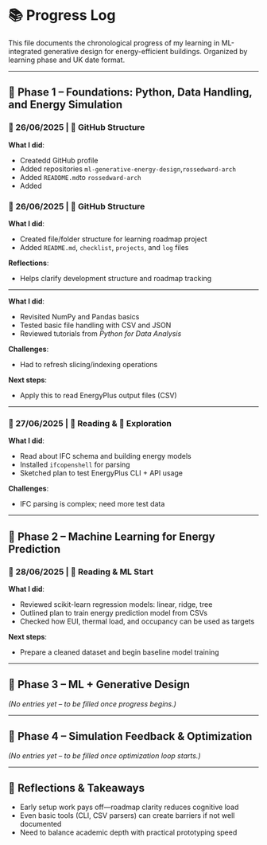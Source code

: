 # 📚 Progress Log

This file documents the chronological progress of my learning in ML-integrated generative design for energy-efficient buildings. Organized by learning phase and UK date format.

---

## 🧱 Phase 1 – Foundations: Python, Data Handling, and Energy Simulation

### 📆 26/06/2025 | 🔧 GitHub Structure
**What I did**:
- Createdd GitHub profile
- Added repositories `ml-generative-energy-design`,`rossedward-arch`
- Added `READDME.md`to `rossedward-arch`
- Added 

### 📆 26/06/2025 | 🔧 GitHub Structure
**What I did**:
- Created file/folder structure for learning roadmap project  
- Added `README.md`, `checklist`, `projects`, and `log` files

**Reflections**:
- Helps clarify development structure and roadmap tracking

---

**What I did**:
- Revisited NumPy and Pandas basics  
- Tested basic file handling with CSV and JSON  
- Reviewed tutorials from *Python for Data Analysis*

**Challenges**:
- Had to refresh slicing/indexing operations

**Next steps**:
- Apply this to read EnergyPlus output files (CSV)

---


### 📆 27/06/2025 | 📘 Reading & 🧪 Exploration
**What I did**:
- Read about IFC schema and building energy models  
- Installed `ifcopenshell` for parsing  
- Sketched plan to test EnergyPlus CLI + API usage

**Challenges**:
- IFC parsing is complex; need more test data

---

## 🤖 Phase 2 – Machine Learning for Energy Prediction

### 📆 28/06/2025 | 📘 Reading & ML Start
**What I did**:
- Reviewed scikit-learn regression models: linear, ridge, tree  
- Outlined plan to train energy prediction model from CSVs  
- Checked how EUI, thermal load, and occupancy can be used as targets

**Next steps**:
- Prepare a cleaned dataset and begin baseline model training

---

## 🧬 Phase 3 – ML + Generative Design
*(No entries yet – to be filled once progress begins.)*

---

## 🔁 Phase 4 – Simulation Feedback & Optimization
*(No entries yet – to be filled once optimization loop starts.)*

---

## 📌 Reflections & Takeaways

- Early setup work pays off—roadmap clarity reduces cognitive load  
- Even basic tools (CLI, CSV parsers) can create barriers if not well documented  
- Need to balance academic depth with practical prototyping speed  

